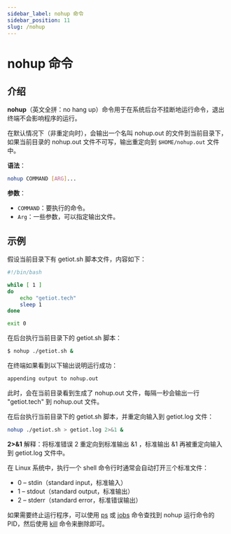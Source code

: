 ```yaml
---
sidebar_label: nohup 命令
sidebar_position: 11
slug: /nohup
---
```


# nohup 命令



## 介绍

**nohup**（英文全拼：no hang up）命令用于在系统后台不挂断地运行命令，退出终端不会影响程序的运行。

在默认情况下（非重定向时），会输出一个名叫 nohup.out 的文件到当前目录下，如果当前目录的 nohup.out 文件不可写，输出重定向到 `$HOME/nohup.out` 文件中。

**语法**：

```bash
nohup COMMAND [ARG]...
```

**参数**：

- `COMMAND`：要执行的命令。
- `Arg`：一些参数，可以指定输出文件。



## 示例

假设当前目录下有 getiot.sh 脚本文件，内容如下：

```bash
#!/bin/bash

while [ 1 ]
do
    echo "getiot.tech"
    sleep 1
done

exit 0
```

在后台执行当前目录下的 getiot.sh 脚本：

```bash
$ nohup ./getiot.sh &
```

在终端如果看到以下输出说明运行成功：

```bash
appending output to nohup.out
```

此时，会在当前目录看到生成了 nohup.out 文件，每隔一秒会输出一行 "getiot.tech" 到 nohup.out 文件。

在后台执行当前目录下的 getiot.sh 脚本，并重定向输入到 getiot.log 文件：

```bash
nohup ./getiot.sh > getiot.log 2>&1 &
```

**2>&1** 解释：将标准错误 2 重定向到标准输出 &1 ，标准输出 &1 再被重定向输入到 getiot.log 文件中。

在 Linux 系统中，执行一个 shell 命令行时通常会自动打开三个标准文件：

- 0 – stdin（standard input，标准输入）
- 1 – stdout（standard output，标准输出）
- 2 – stderr（standard error，标准错误输出）

如果需要终止运行程序，可以使用 [ps](/linux-command/ps) 或 [jobs](/linux-command/jobs) 命令查找到 nohup 运行命令的 PID，然后使用 [kill](/linux-command/kill) 命令来删除即可。

